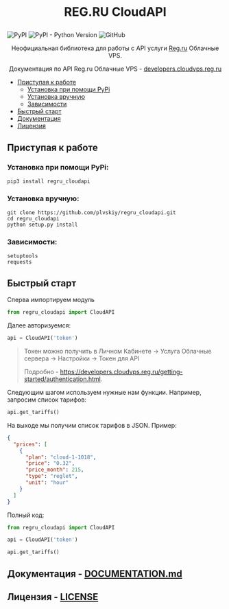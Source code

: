 # <p align="center"> REG.RU CloudAPI

![PyPI](https://img.shields.io/pypi/v/regru_cloudapi?style=plastic)
![PyPI - Python Version](https://img.shields.io/pypi/pyversions/regru_cloudapi)
![GitHub](https://img.shields.io/github/license/plvskiy/regru_cloudapi)


<p align="center"> Неофициальная библиотека для работы с API услуги <a href="https://reg.ru">Reg.ru</a> Облачные VPS.
<p align="center">Документация по API Reg.ru Облачные VPS - <a href="https://developers.cloudvps.reg.ru">developers.cloudvps.reg.ru</a>
    
* [Приступая к работе](#getting_started)
    * [Установка при помощи PyPi](#pypi)
    * [Установка вручную](#manually)
    * [Зависимости](#dependencies)
* [Быстрый старт](#quick_start)
* [Документация](DOCUMENTATION.md)
* [Лицензия](LICENSE)


## Приступая к работе <a name="getting_started"></a>

### Установка при помощи PyPi: <a name="pypi"></a>

```shell
pip3 install regru_cloudapi
```

### Установка вручную: <a name="manually"></a>

```shell
git clone https://github.com/plvskiy/regru_cloudapi.git
cd regru_cloudapi
python setup.py install
```

### Зависимости: <a name="dependencies"></a>

```
setuptools
requests
```

## Быстрый старт <a name="quick_start"></a>

Сперва импортируем модуль 

```python
from regru_cloudapi import CloudAPI
```

Далее авторизуемся:

```python
api = CloudAPI('token')
```

> Токен можно получить в Личном Кабинете -> Услуга Облачные сервера -> 
Настройки -> Токен для API
> 
> Подробно - https://developers.cloudvps.reg.ru/getting-started/authentication.html.

Следующим шагом используем нужные нам функции. Например, запросим список тарифов:

```python
api.get_tariffs()
```

На выходе мы получим список тарифов в JSON. Пример:

```json
{
  "prices": [
    {
      "plan": "cloud-1-1018",
      "price": "0.32",
      "price_month": 215,
      "type": "reglet",
      "unit": "hour"
    }
  ]
}
```

Полный код:

```python
from regru_cloudapi import CloudAPI

api = CloudAPI('token')

api.get_tariffs()
```

## Документация - [DOCUMENTATION.md](DOCUMENTATION.md)

## Лицензия - [LICENSE](LICENSE)